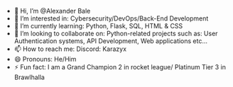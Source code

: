 - 👋 Hi, I’m @Alexander Bale
- 👀 I’m interested in: Cybersecurity/DevOps/Back-End Development
- 🌱 I’m currently learning: Python, Flask, SQL, HTML & CSS
- 💞️ I’m looking to collaborate on: Python-related projects such as: User Authentication systems, API Development, Web applications etc...
- 📫 How to reach me: Discord: Karazyx
- 😄 Pronouns: He/Him
- ⚡ Fun fact: I am a Grand Champion 2 in rocket league/ Platinum Tier 3 in Brawlhalla

<!---
krazezyx/krazezyx is a ✨ special ✨ repository because its `README.md` (this file) appears on your GitHub profile.
You can click the Preview link to take a look at your changes.
--->
